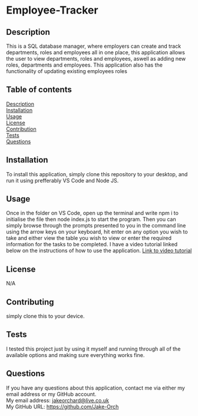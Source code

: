# Employee-Tracker   
 
## Description  
This is a SQL database manager, where employers can create and track departments, roles and employees all in one place, this application allows the user to view departments, roles and employees, aswell as adding new roles, departments and employees. This application also has the functionality of updating existing employees roles  
## Table of contents
[Description](#description)  
[Installation](#installation)  
[Usage](#usage)  
[License](#license)  
[Contribution](#contribution)  
[Tests](#tests)  
[Questions](#questions)  
## Installation  
To install this application, simply clone this repository to your desktop, and run it using prefferably VS Code and Node JS.
## Usage  
Once in the folder on VS Code, open up the terminal and write npm i to initialise the file then node index.js to start the program. Then you can simply browse through the prompts presented to you in the command line using the arrow keys on your keyboard, hit enter on any option you wish to take and either view the table you wish to view or enter the required information for the tasks to be completed. I have a video tutorial linked below on the instructions of how to use the application.
[Link to video tutorial](https://drive.google.com/file/d/1UqrXrRoTRIlFtz2UlgX4LF9XSYUMy6R7/view?usp=share_link)

## License  
N/A
## Contributing  
simply clone this to your device.
## Tests  
I tested this project just by using it myself and running through all of the available options and making sure everything works fine.  
## Questions  
If you have any questions about this application, contact me via either my email address or my GitHub account.  
My email address: jakeorchard@live.co.uk  
My GitHub URL: https://github.com/Jake-Orch
